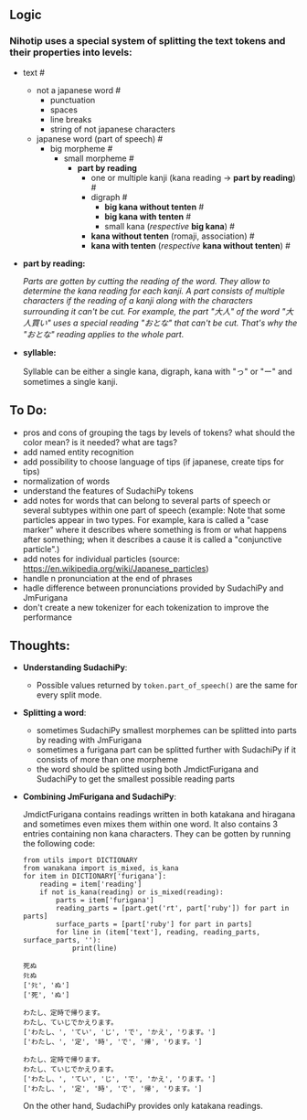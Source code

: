 ## Logic

### Nihotip uses a special system of splitting the text tokens and their properties into levels:

- text # 
    - not a japanese word # 
        - punctuation
        - spaces
        - line breaks
        - string of not japanese characters
    - japanese word (part of speech) # 
        - big morpheme # 
            - small morpheme # 
                - **part by reading**
                    - one or multiple kanji (kana reading -> **part by reading**) # 
                    - digraph # 
                        - **big kana without tenten** # 
                        - **big kana with tenten** # 
                        - small kana (*respective* **big kana**) # 
                    - **kana without tenten** (romaji, association) # 
                    - **kana with tenten** (*respective* **kana without tenten**) # 

- **part by reading:**

    *Parts are gotten by cutting the reading of the word. They allow to determine the kana reading for each kanji. A part consists of multiple characters if the reading of a kanji along with the characters surrounding it can't be cut. For example, the part "大人" of the word "大人買い" uses a special reading "おとな" that can't be cut. That's why the "おとな" reading applies to the whole part.*

- **syllable:**

    Syllable can be either a single kana, digraph, kana with "っ" or "ー" and sometimes a single kanji.

## To Do:
* pros and cons of grouping the tags by levels of tokens? what should the color mean? is it needed? what are tags?
* add named entity recognition
* add possibility to choose language of tips (if japanese, create tips for tips)
* normalization of words
* understand the features of SudachiPy tokens
* add notes for words that can belong to several parts of speech or several subtypes within one part of speech (example: Note that some particles appear in two types. For example, kara is called a "case marker" where it describes where something is from or what happens after something; when it describes a cause it is called a "conjunctive particle".)
* add notes for individual particles (source: https://en.wikipedia.org/wiki/Japanese_particles)
* handle n pronunciation at the end of phrases
* hadle difference between pronunciations provided by SudachiPy and JmFurigana
* don't create a new tokenizer for each tokenization to improve the performance

## Thoughts:
* **Understanding SudachiPy**:
    * Possible values returned by `token.part_of_speech()` are the same for every split mode.
* **Splitting a word**:
    * sometimes SudachiPy smallest morphemes can be splitted into parts by reading with JmFurigana
    * sometimes a furigana part can be splitted further with SudachiPy if it consists of more than one morpheme
    * the word should be splitted using both JmdictFurigana and SudachiPy to get the smallest possible reading parts
* **Combining JmFurigana and SudachiPy**:

    JmdictFurigana contains readings written in both katakana and hiragana and sometimes even mixes them within one word. It also contains 3 entries containing non kana characters. They can be gotten by running the following code:
    ```
    from utils import DICTIONARY
    from wanakana import is_mixed, is_kana
    for item in DICTIONARY['furigana']:
        reading = item['reading']
        if not is_kana(reading) or is_mixed(reading):
            parts = item['furigana']
            reading_parts = [part.get('rt', part['ruby']) for part in parts]
            surface_parts = [part['ruby'] for part in parts]
            for line in (item['text'], reading, reading_parts, surface_parts, ''):
                print(line)
    ```
    ```
    死ぬ
    ﾀﾋぬ
    ['ﾀﾋ', 'ぬ']
    ['死', 'ぬ']

    わたし、定時で帰ります。
    わたし、ていじでかえります。
    ['わたし、', 'てい', 'じ', 'で', 'かえ', 'ります。']
    ['わたし、', '定', '時', 'で', '帰', 'ります。']

    わたし、定時で帰ります。
    わたし、ていじでかえります。
    ['わたし、', 'てい', 'じ', 'で', 'かえ', 'ります。']
    ['わたし、', '定', '時', 'で', '帰', 'ります。']
    ```
    On the other hand, SudachiPy provides only katakana readings.